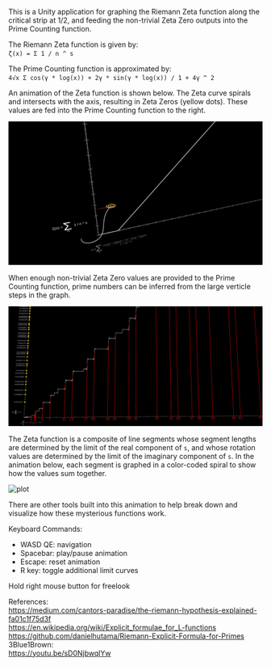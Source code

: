 This is a Unity application for graphing the Riemann Zeta function along the critical strip at 1/2, and feeding the non-trivial Zeta Zero outputs into the Prime Counting function.

The Riemann Zeta function is given by:  
`ζ(x) = Σ 1 / n ^ s`

The Prime Counting function is approximated by:  
`4√x Σ cos(γ * log(x)) + 2γ * sin(γ * log(x)) / 1 + 4γ ^ 2`

An animation of the Zeta function is shown below. The Zeta curve spirals and intersects with the axis, resulting in Zeta Zeros (yellow dots). These values are fed into the Prime Counting function to the right. 

![plot](./img/zeta-visualization-1.gif)

When enough non-trivial Zeta Zero values are provided to the Prime Counting function, prime numbers can be inferred from the large verticle steps in the graph.

![plot](./img/500-pts.png)

The Zeta function is a composite of line segments whose segment lengths are determined by the limit of the real component of `s`, and whose rotation values are determined by the limit of the imaginary component of `s`. In the animation below, each segment is graphed in a color-coded spiral to show how the values sum together. 

![plot](./img/zeta-visualization-2.gif)

There are other tools built into this animation to help break down and visualize how these mysterious functions work.

Keyboard Commands:  
- WASD QE: navigation  
- Spacebar: play/pause animation  
- Escape: reset animation  
- R key:  toggle additional limit curves  

Hold right mouse button for freelook  

References:  
https://medium.com/cantors-paradise/the-riemann-hypothesis-explained-fa01c1f75d3f  
https://en.wikipedia.org/wiki/Explicit_formulae_for_L-functions  
https://github.com/danielhutama/Riemann-Explicit-Formula-for-Primes  
3Blue1Brown:  
https://youtu.be/sD0NjbwqlYw  